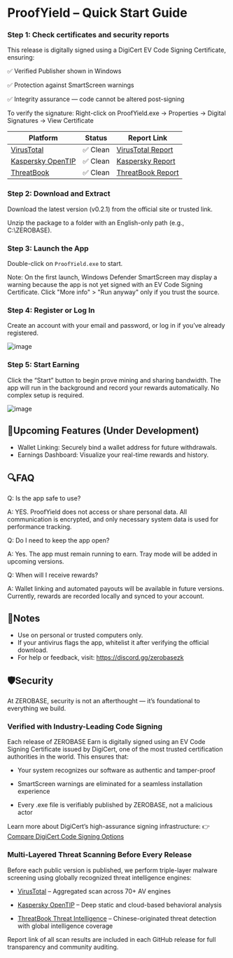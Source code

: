 # ProofYield – Quick Start Guide

### Step 1: Check certificates and security reports

This release is digitally signed using a DigiCert EV Code Signing Certificate, ensuring:

✅ Verified Publisher shown in Windows

✅ Protection against SmartScreen warnings

✅ Integrity assurance — code cannot be altered post-signing

To verify the signature:
Right-click on ProofYield.exe → Properties → Digital Signatures → View Certificate

| Platform                                            | Status       | Report Link                                                   |
| --------------------------------------------------- | ------------ | ------------------------------------------------------------- |
| [VirusTotal](https://www.virustotal.com/gui/file/)  | ✅ Clean      | [VirusTotal Report](https://www.virustotal.com/gui/file/8ab9bd96a7cc54a80aa478005280fb1bd59a0835f0271816b8646fba1043a8ff)  |
| [Kaspersky OpenTIP](https://opentip.kaspersky.com/) | ✅ Clean | [Kaspersky Report](https://opentip.kaspersky.com/8AB9BD96A7CC54A80AA478005280FB1BD59A0835F0271816B8646FBA1043A8FF/results?tab=upload)   |
| [ThreatBook](https://s.threatbook.com/)             | ✅ Clean       | [ThreatBook Report](https://www.virustotal.com/gui/file/) |

### Step 2: Download and Extract

Download the latest version (v0.2.1) from the official site or trusted link.

Unzip the package to a folder with an English-only path (e.g., C:\ZEROBASE\).

### Step 3: Launch the App

Double-click on `ProofYield.exe` to start.

Note: On the first launch, Windows Defender SmartScreen may display a warning because the app is not yet signed with an EV Code Signing Certificate. Click "More info" > "Run anyway" only if you trust the source.

### Step 4: Register or Log In

Create an account with your email and password, or log in if you’ve already registered.

![image](https://github.com/user-attachments/assets/b97e5207-db0d-40c1-ab0f-b8f70c5a6c83)
  
### Step 5: Start Earning

Click the “Start” button to begin prove mining and sharing bandwidth. The app will run in the background and record your rewards automatically. No complex setup is required.

![image](https://github.com/user-attachments/assets/8e3fded5-680f-498c-9b68-055d9f89bfd9)



## 🚧Upcoming Features (Under Development)
- Wallet Linking: Securely bind a wallet address for future withdrawals.
- Earnings Dashboard: Visualize your real-time rewards and history.



## 🔍FAQ

Q: Is the app safe to use?

A: YES. ProofYield does not access or share personal data. All communication is encrypted, and only necessary system data is used for performance tracking.

Q: Do I need to keep the app open?

A: Yes. The app must remain running to earn. Tray mode will be added in upcoming versions.

Q: When will I receive rewards?

A: Wallet linking and automated payouts will be available in future versions. Currently, rewards are recorded locally and synced to your account.



## 📌Notes
- Use on personal or trusted computers only.
- If your antivirus flags the app, whitelist it after verifying the official download.
- For help or feedback, visit: https://discord.gg/zerobasezk

## 🛡️Security

At ZEROBASE, security is not an afterthought — it’s foundational to everything we build.

### Verified with Industry-Leading Code Signing
Each release of ZEROBASE Earn is digitally signed using an EV Code Signing Certificate issued by DigiCert, one of the most trusted certification authorities in the world. This ensures that:

- Your system recognizes our software as authentic and tamper-proof

- SmartScreen warnings are eliminated for a seamless installation experience

- Every .exe file is verifiably published by ZEROBASE, not a malicious actor

Learn more about DigiCert’s high-assurance signing infrastructure:
👉 [Compare DigiCert Code Signing Options](https://www.digicert.com/difference-between-dv-ov-and-ev-ssl-certificates)

### Multi-Layered Threat Scanning Before Every Release
Before each public version is published, we perform triple-layer malware screening using globally recognized threat intelligence engines:

- [VirusTotal](https://www.virustotal.com/gui/home/upload) – Aggregated scan across 70+ AV engines

- [Kaspersky OpenTIP](https://opentip.kaspersky.com/) – Deep static and cloud-based behavioral analysis

- [ThreatBook Threat Intelligence](https://s.threatbook.com/) – Chinese-originated threat detection with global intelligence coverage

Report link of all scan results are included in each GitHub release for full transparency and community auditing.
